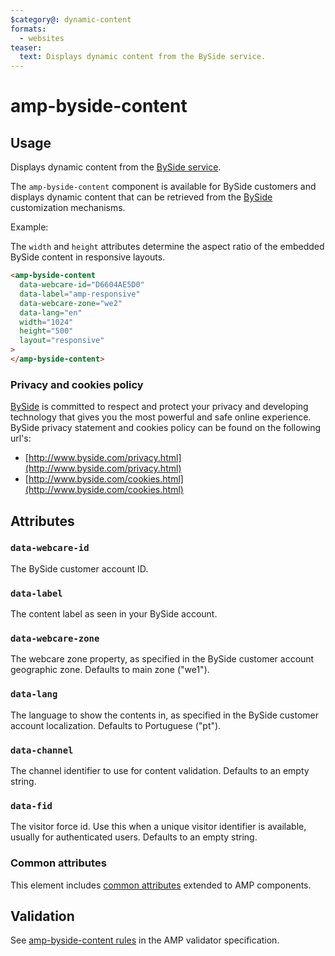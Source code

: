 ```yaml
---
$category@: dynamic-content
formats:
  - websites
teaser:
  text: Displays dynamic content from the BySide service.
---
```


<!--
Copyright 2018 The AMP HTML Authors. All Rights Reserved.

Licensed under the Apache License, Version 2.0 (the "License");
you may not use this file except in compliance with the License.
You may obtain a copy of the License at

      http://www.apache.org/licenses/LICENSE-2.0

Unless required by applicable law or agreed to in writing, software
distributed under the License is distributed on an "AS-IS" BASIS,
WITHOUT WARRANTIES OR CONDITIONS OF ANY KIND, either express or implied.
See the License for the specific language governing permissions and
limitations under the License.
-->

# amp-byside-content

## Usage

Displays dynamic content from the [BySide service](http://www.byside.com/).

The `amp-byside-content` component is available for BySide customers and
displays dynamic content that can be retrieved from the [BySide](http://www.byside.com/) customization mechanisms.

Example:

The `width` and `height` attributes determine the aspect ratio of the embedded BySide content in responsive layouts.

```html
<amp-byside-content
  data-webcare-id="D6604AE5D0"
  data-label="amp-responsive"
  data-webcare-zone="we2"
  data-lang="en"
  width="1024"
  height="500"
  layout="responsive"
>
</amp-byside-content>
```

### Privacy and cookies policy

[BySide](http://www.byside.com) is committed to respect and protect your privacy and developing technology that gives you the most powerful and safe online experience. BySide privacy statement and cookies policy can be found on the following url's:

- [http://www.byside.com/privacy.html](http://www.byside.com/privacy.html)
- [http://www.byside.com/cookies.html](http://www.byside.com/cookies.html)

## Attributes

### `data-webcare-id`

The BySide customer account ID.

### `data-label`

The content label as seen in your BySide account.

### `data-webcare-zone`

The webcare zone property, as specified in the BySide customer account
geographic zone. Defaults to main zone ("we1").

### `data-lang`

The language to show the contents in, as specified in the BySide customer
account localization. Defaults to Portuguese ("pt").

### `data-channel`

The channel identifier to use for content validation. Defaults to an empty
string.

### `data-fid`

The visitor force id. Use this when a unique visitor identifier is available,
usually for authenticated users. Defaults to an empty string.

### Common attributes

This element includes [common attributes](https://amp.dev/documentation/guides-and-tutorials/learn/common_attributes)
extended to AMP components.

## Validation

See [amp-byside-content rules](https://github.com/ampproject/amphtml/blob/master/extensions/amp-byside-content/validator-amp-byside-content.protoascii) in the AMP validator specification.
